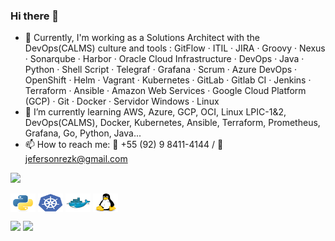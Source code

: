 ### Hi there 👋

<!--
**JefersonRezk/jefersonrezk** is a ✨ _special_ ✨ repository because its `README.md` (this file) appears on your GitHub profile.

Here are some ideas to get you started:
-->

- 🔭 Currently, I'm working as a Solutions Architect with the DevOps(CALMS) culture and tools  : GitFlow · ITIL · JIRA · Groovy · Nexus · Sonarqube · Harbor · Oracle Cloud Infrastructure · DevOps · Java · Python · Shell Script · Telegraf · Grafana · Scrum · Azure DevOps · OpenShift · Helm · Vagrant · Kubernetes · GitLab · Gitlab CI · Jenkins · Terraform · Ansible · Amazon Web Services · Google Cloud Platform (GCP) · Git · Docker · Servidor Windows · Linux
- 🌱 I’m currently learning AWS, Azure, GCP, OCI, Linux LPIC-1&2, DevOps(CALMS), Docker, Kubernetes, Ansible, Terraform, Prometheus, Grafana, Go, Python, Java...
- 📫 How to reach me: 📲 +55 (92) 9 8411-4144 / 📧 jefersonrezk@gmail.com

<!-- [![willianrod's wakatime stats](https://github-readme-stats.vercel.app/api/wakatime?username=willianrod)](https://github.com/jefersonrezk/github-readme-stats) -->

<!-- ![snake gif](https://github.com/jefersonrezk/jefersonrezk/blob/output/github-contribution-grid-snake.gif) -->

<!-- <img src="https://raw.githubusercontent.com/jefersonrezk/jefersonrezk/output/github-contribution-grid-snake.svg" style="max-width: 100%;"> -->

<picture>
<!-- <source 
  srcset="https://github-readme-stats.vercel.app/api?username=jefersonrezk&show_icons=true&theme=dark"
  media="(prefers-color-scheme: dark)"
/> -->
<!-- <source
  srcset="https://github-readme-stats.vercel.app/api?username=jefersonrezk&show_icons=true"
  media="(prefers-color-scheme: light), (prefers-color-scheme: no-preference)"
/> -->
<img src="https://github-readme-stats.vercel.app/api?username=jefersonrezk&show_icons=true" />
</picture>

 <!--[![Top Langs](https://github-readme-stats.vercel.app/api/top-langs/?username=jefersonrezk&layout=compact&show_icons=true&theme=dark)](https://github.com/jefersonrezk/github-readme-stats) -->

<a target="_blank" rel="noopener noreferrer" href="https://github.com/devicons/devicon/blob/master/icons/python/python-original.svg"><img align="center" alt="danielfnfaria" height="30" width="40" src="https://github.com/devicons/devicon/raw/master/icons/python/python-original.svg" style="max-width: 100%;"></a>
<a target="_blank" rel="noopener noreferrer nofollow" href="https://raw.githubusercontent.com/devicons/devicon/master/icons/kubernetes/kubernetes-plain.svg"><img align="center" alt="danielfnfaria" height="30" width="40" src="https://raw.githubusercontent.com/devicons/devicon/master/icons/kubernetes/kubernetes-plain.svg" style="max-width: 100%;"></a>
<a target="_blank" rel="noopener noreferrer nofollow" href="https://raw.githubusercontent.com/devicons/devicon/master/icons/docker/docker-original.svg"><img align="center" alt="danielfnfaria" height="30" width="40" src="https://raw.githubusercontent.com/devicons/devicon/master/icons/docker/docker-original.svg" style="max-width: 100%;"></a>
<a target="_blank" rel="noopener noreferrer nofollow" href="https://raw.githubusercontent.com/devicons/devicon/master/icons/linux/linux-original.svg"><img align="center" alt="danielfnfaria" height="30" width="40" src="https://raw.githubusercontent.com/devicons/devicon/master/icons/linux/linux-original.svg" style="max-width: 100%;"></a>

 <!-- [![Readme Card](https://github-readme-stats.vercel.app/api/pin/?username=jefersonrezk&repo=github-readme-stats)](https://github.com/jefersonrezk/github-readme-stats) -->

<div dir="auto"> 
  <!-- <a href="https://www.youtube.com/channel/UC_-uuuZbY0AAt9CViNzvc-Q" rel="nofollow"><img src="https://camo.githubusercontent.com/d79c5549652f9c7690992eb49571d216a70a480681561cbd93bfbfc77c491e54/68747470733a2f2f696d672e736869656c64732e696f2f62616467652f596f75547562652d4646303030303f7374796c653d666f722d7468652d6261646765266c6f676f3d796f7574756265266c6f676f436f6c6f723d7768697465" data-canonical-src="https://img.shields.io/badge/YouTube-FF0000?style=for-the-badge&amp;logo=youtube&amp;logoColor=white" style="max-width: 100%;"></a> -->
  <!-- <a href="https://instagram.com/rafaballerini" rel="nofollow"><img src="https://camo.githubusercontent.com/acaa286597b43c96dc02b69b90de15a65c52063e31835b763a061cc815f64bac/68747470733a2f2f696d672e736869656c64732e696f2f62616467652f2d496e7374616772616d2d2532334534343035463f7374796c653d666f722d7468652d6261646765266c6f676f3d696e7374616772616d266c6f676f436f6c6f723d7768697465" data-canonical-src="https://img.shields.io/badge/-Instagram-%23E4405F?style=for-the-badge&amp;logo=instagram&amp;logoColor=white" style="max-width: 100%;"></a>  -->
 	<!-- <a href="https://www.twitch.tv/rafaballerinii" rel="nofollow"><img src="https://camo.githubusercontent.com/ec779aec0f1b6eaa5d10682a8fb54c96525e9074461254165f4e7d4295f7d4d7/68747470733a2f2f696d672e736869656c64732e696f2f62616467652f5477697463682d3931343646463f7374796c653d666f722d7468652d6261646765266c6f676f3d747769746368266c6f676f436f6c6f723d7768697465" data-canonical-src="https://img.shields.io/badge/Twitch-9146FF?style=for-the-badge&amp;logo=twitch&amp;logoColor=white" style="max-width: 100%;"></a>  -->
 <!-- <a href="https://discord.gg/wagxzStdcR" rel="nofollow"><img src="https://camo.githubusercontent.com/3f990cfefb64f13d28397fe586c3aa38a81fde585de479205d63c79363ebe07a/68747470733a2f2f696d672e736869656c64732e696f2f62616467652f446973636f72642d3732383944413f7374796c653d666f722d7468652d6261646765266c6f676f3d646973636f7264266c6f676f436f6c6f723d7768697465" data-canonical-src="https://img.shields.io/badge/Discord-7289DA?style=for-the-badge&amp;logo=discord&amp;logoColor=white" style="max-width: 100%;"></a> --> 
  <a href="mailto:jefersonrezk@gmail.com"><img src="https://camo.githubusercontent.com/927d6b3961fa048ff7303daf291cb5869dfa25018997cf8c1373c2f6a85b1458/68747470733a2f2f696d672e736869656c64732e696f2f62616467652f2d476d61696c2d2532333333333f7374796c653d666f722d7468652d6261646765266c6f676f3d676d61696c266c6f676f436f6c6f723d7768697465" data-canonical-src="https://img.shields.io/badge/-Gmail-%23333?style=for-the-badge&amp;logo=gmail&amp;logoColor=white" style="max-width: 100%;"></a>
  <a href="https://www.linkedin.com/in/jefersonrezkdeoliveira" rel="nofollow"><img src="https://camo.githubusercontent.com/c00f87aeebbec37f3ee0857cc4c20b21fefde8a96caf4744383ebfe44a47fe3f/68747470733a2f2f696d672e736869656c64732e696f2f62616467652f2d4c696e6b6564496e2d2532333030373742353f7374796c653d666f722d7468652d6261646765266c6f676f3d6c696e6b6564696e266c6f676f436f6c6f723d7768697465" data-canonical-src="https://img.shields.io/badge/-LinkedIn-%230077B5?style=for-the-badge&amp;logo=linkedin&amp;logoColor=white" style="max-width: 100%;"></a> 
</div>

